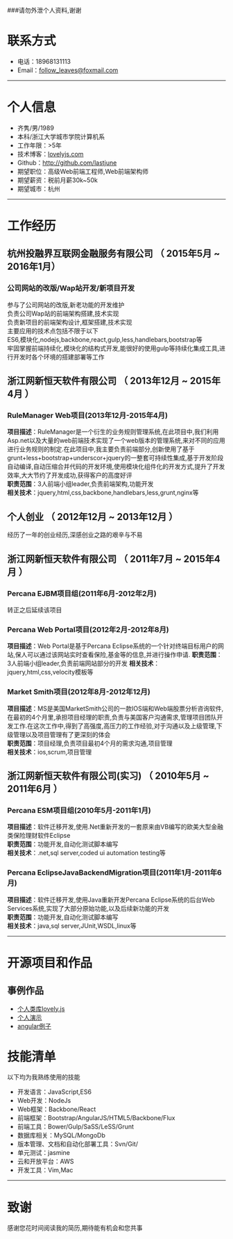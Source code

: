 ###请勿外泄个人资料,谢谢
# 联系方式
- 电话：18968131113
- Email：follow_leaves@foxmail.com

---

# 个人信息

 - 齐隽/男/1989
 - 本科/浙江大学城市学院计算机系
 - 工作年限：>5年
 - 技术博客：[lovelyjs.com](http://lovelyjs.com)
 - Github：http://github.com/lastjune
 - 期望职位：高级Web前端工程师,Web前端架构师
 - 期望薪资：税前月薪30k~50k
 - 期望城市：杭州

---

# 工作经历
## 杭州投融界互联网金融服务有限公司 （ 2015年5月 ~ 2016年1月）

### 公司网站的改版/Wap站开发/新项目开发
参与了公司网站的改版,新老功能的开发维护  
负责公司Wap站的前端架构搭建,技术实现  
负责新项目的前端架构设计,框架搭建,技术实现  
主要应用的技术点包括不限于以下  
ES6,模块化,nodejs,backbone,react,gulp,less,handlebars,bootstrap等  
牢固掌握前端持续化,模块化的结构式开发,能很好的使用gulp等持续化集成工具,进行开发时各个环境的搭建部署等工作  


## 浙江网新恒天软件有限公司 （ 2013年12月 ~ 2015年4月 ）
### RuleManager Web项目(2013年12月-2015年4月)
**项目描述**：RuleManager是一个衍生的业务规则管理系统,在此项目中,我们利用Asp.net以及大量的web前端技术实现了一个web版本的管理系统,来对不同的应用进行业务规则的制定.在此项目中,我主要负责前端部分,创新使用了基于grunt+less+bootstrap+underscor+jquery的一整套可持续性集成,基于开发阶段自动编译,自动压缩合并代码的开发环境,使用模块化组件化的开发方式,提升了开发效率,大大节约了开发成功,获得客户的高度好评  
**职责范围**：3人前端小组leader,负责前端架构,功能开发  
**相关技术**：jquery,html,css,backbone,handlebars,less,grunt,nginx等


## 个人创业 （ 2012年12月 ~ 2013年12月 ）
经历了一年的创业经历,深感创业之路的艰辛与不易

## 浙江网新恒天软件有限公司 （ 2011年7月 ~ 2015年4月 ）
### Percana EJBM项目组(2011年6月-2012年2月)
转正之后延续该项目

### Percana Web Portal项目(2012年2月-2012年8月)
**项目描述**：Web Portal是基于Percana Eclipse系统的一个针对终端目标用户的网站,保人可以通过该网站实时查看保险,基金等的信息,并进行操作申请.
**职责范围**：3人前端小组leader,负责前端网站部分的开发
**相关技术**：jquery,html,css,velocity模板等

### Market Smith项目(2012年8月-2012年12月)
**项目描述**：MS是美国MarketSmith公司的一款IOS端和Web端股票分析咨询软件,在最初的4个月里,承担项目经理的职责,负责与美国客户沟通需求,管理项目团队开发工作.在这次工作中,得到了高强度,高压力的工作经验,对于沟通以及上级管理,下级管理以及项目管理有了更深刻的体会  
**职责范围**：项目经理,负责项目最初4个月的需求沟通,项目管理  
**相关技术**：ios,scrum,项目管理

## 浙江网新恒天软件有限公司(实习) （ 2010年5月 ~ 2011年6月 ）
### Percana ESM项目组(2010年5月-2011年1月)
**项目描述**：软件迁移开发,使用.Net重新开发的一套原来由VB编写的欧美大型金融类保险理财软件Eclipse  
**职责范围**：功能开发,自动化测试脚本编写  
**相关技术**：.net,sql server,coded ui automation testing等  

### Percana EclipseJavaBackendMigration项目(2011年1月-2011年6月)
**项目描述**：软件迁移开发,使用Java重新开发Percana Eclipse系统的后台Web Services系统,实现了大部分原始功能,以及后续新功能的开发  
**职责范围**：功能开发,自动化测试脚本编写  
**相关技术**：java,sql server,JUnit,WSDL,linux等

---

# 开源项目和作品

## 事例作品

 - [个人类库lovely.js](https://github.com/lastjune/lovelyjs)
 - [个人演示](http://www.lovelyjs.com/me/index.html)
 - [angular例子](http://www.lovelyjs.com/angular/index.html)


# 技能清单

以下均为我熟练使用的技能
- 开发语言：JavaScript,ES6
- Web开发：NodeJs
- Web框架：Backbone/React
- 前端框架：Bootstrap/AngularJS/HTML5/Backbone/Flux
- 前端工具：Bower/Gulp/SaSS/LeSS/Grunt
- 数据库相关：MySQL/MongoDb
- 版本管理、文档和自动化部署工具：Svn/Git/
- 单元测试：jasmine
- 云和开放平台：AWS
- 开发工具：Vim,Mac

---

# 致谢
感谢您花时间阅读我的简历,期待能有机会和您共事
